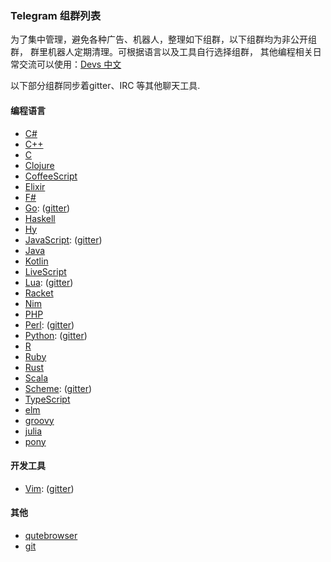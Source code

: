### Telegram 组群列表

为了集中管理，避免各种广告、机器人，整理如下组群，以下组群均为非公开组群，
群里机器人定期清理。可根据语言以及工具自行选择组群，
其他编程相关日常交流可以使用：[Devs 中文](https://t.me/joinchat/EazwP1Kcv-B5ot1_3MYV7g)

以下部分组群同步着gitter、IRC 等其他聊天工具.

#### 编程语言

- [C#](https://t.me/joinchat/EazwPxbLuD1vifLCimcn2g)
- [C++](https://t.me/joinchat/EazwPxOg_O-23GaaqA_Opg)
- [C](https://t.me/joinchat/EazwPxat_Jc17Mks1B4B9Q)
- [Clojure](https://t.me/joinchat/EazwPxNoCKTJ5rz_BrEtiw)
- [CoffeeScript](https://t.me/joinchat/EazwPxVvES3qIV15t3vNtg)
- [Elixir](https://t.me/elixircn)
- [F#](https://t.me/joinchat/EazwPxXwge6h5H4Pm4noJQ)
- [Go](https://t.me/joinchat/EazwPxZ-6SjxeEtr9M9jAg): ([gitter](https://gitter.im/SpaceVim/golang-cn))
- [Haskell](https://t.me/joinchat/EazwPw9N4rVq-IVfTik9kA)
- [Hy](https://t.me/joinchat/EazwPxUbRjUp_9u2_O4YjA)
- [JavaScript](https://t.me/joinchat/EazwPxJt2cZ3nL05k1o51A): ([gitter](https://gitter.im/SpaceVim/JavaScript-cn))
- [Java](https://t.me/joinchat/EazwPxdwgArMZi1S-rlavA)
- [Kotlin](https://t.me/joinchat/EazwPxevphBevqj14rNl-w)
- [LiveScript](https://t.me/joinchat/EazwPxQNQ7D7u6po7d1z9w)
- [Lua](https://t.me/joinchat/EazwP0YHwMnI6cGGfMErUg): ([gitter](https://gitter.im/SpaceVim/Lua-cn))
- [Racket](https://t.me/joinchat/EazwPxWtSvlBL_OfKOhv4g)
- [Nim](https://t.me/joinchat/EazwPxNNj_nCRlgMSQCNFA)
- [PHP](https://t.me/joinchat/EazwPxSldbLfK0WpWHSqiA)
- [Perl](https://t.me/joinchat/EazwPxdE6ZOzpK5JhT3DrQ): ([gitter](https://gitter.im/SpaceVim/perl-cn))
- [Python](https://t.me/joinchat/EazwPw-6pE9jj6V4dQnVsA): ([gitter](https://gitter.im/SpaceVim/Python-cn))
- [R](https://t.me/joinchat/EazwPxMxLainsmFhw9vNHQ)
- [Ruby](https://t.me/joinchat/EazwPxcE953p4ZkxJg-qTg)
- [Rust](https://t.me/joinchat/EazwPxTyfsBUQssiAVJN9Q)
- [Scala](https://t.me/joinchat/EazwPxXDisTT4nzTJAIO6g)
- [Scheme](https://t.me/joinchat/EazwPxX86flKkpaX-j6SXg): ([gitter](https://gitter.im/SpaceVim/Scheme-cn))
- [TypeScript](https://t.me/joinchat/EazwPxZIOwc1sZnmiExsUQ)
- [elm](https://t.me/joinchat/EazwP1GIWFPPg1dIQJO3ag)
- [groovy](https://t.me/joinchat/EazwPxWczVDLjYzjLNc1Hw)
- [julia](https://t.me/joinchat/EazwPw_DyObgvlef3B0l-w)
- [pony](https://t.me/joinchat/EazwPxYdRVxCamcSBG_Mtg)


#### 开发工具

- [Vim](https://t.me/joinchat/EazwP0N3KINfUyiZQt-UQg): ([gitter](https://gitter.im/vim-china/Lobby))

#### 其他

- [qutebrowser](https://t.me/joinchat/EazwPxTx27TwDD-q5plMsQ)
- [git](https://t.me/joinchat/EazwPxY-6g2Rg3THywbMOQ)
